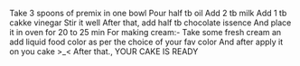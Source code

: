 Take 3 spoons of premix in one bowl
Pour half tb oil
Add 2 tb milk
Add 1 tb cakke vinegar
Stir it well
After that, add half tb chocolate issence
And place it in oven for 20 to 25 min
For making cream:-
Take some fresh cream an add liquid food color as per the choice of your fav color
And after apply it on you cake >_<
After that.,
                         YOUR CAKE IS READY